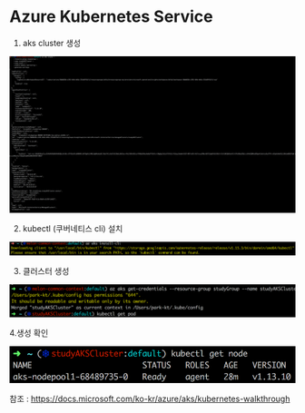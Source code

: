 # Azure Kubernetes Service

1. aks cluster 생성

![Alt text](./images/aks1.png)

2. kubectl (쿠버네티스 cli) 설치

![Alt text](./images/aks2.png)

3. 클러스터 생성

![Alt text](./images/aks3.png)

4.생성 확인

![Alt text](./images/aks4.png)

참조 : https://docs.microsoft.com/ko-kr/azure/aks/kubernetes-walkthrough